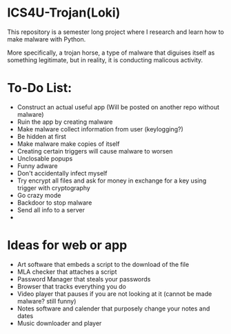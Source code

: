 # ICS4U-Trojan(Loki)

This repository is a semester long project where I research and learn how to make malware with Python. 

More specifically, a trojan horse, a type of malware that diguises itself as something legitimate, but in reality, it is conducting malicous activity.

# To-Do List:

- Construct an actual useful app (Will be posted on another repo without malware)
- Ruin the app by creating malware
- Make malware collect information from user (keylogging?)
- Be hidden at first
- Make malware make copies of itself
- Creating certain triggers will cause malware to worsen
- Unclosable popups
- Funny adware
- Don't accidentally infect myself
- Try encrypt all files and ask for money in exchange for a key using trigger with cryptography
- Go crazy mode
- Backdoor to stop malware
- Send all info to a server
-
# Ideas for web or app
- Art software that embeds a script to the download of the file
- MLA checker that attaches a script
- Password Manager that steals your passwords
- Browser that tracks everything you do
- Video player that pauses if you are not looking at it (cannot be made malware? still funny)
- Notes software and calender that purposely change your notes and dates
- Music downloader and player

